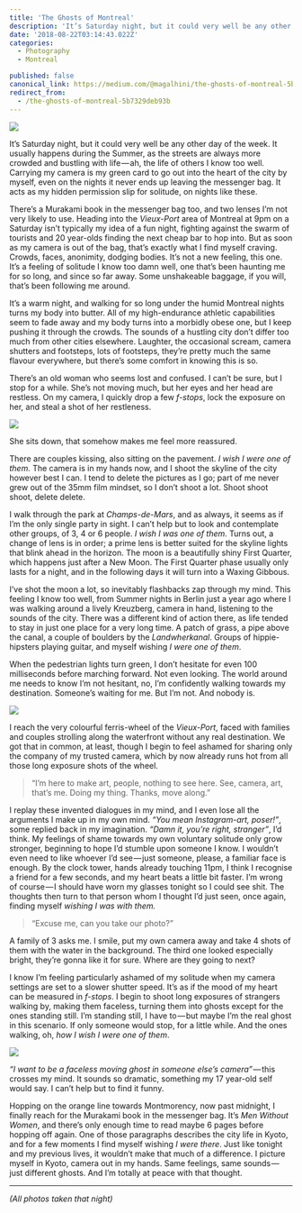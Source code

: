 ```yaml
---
title: 'The Ghosts of Montreal'
description: 'It’s Saturday night, but it could very well be any other day of the week. It usually happens during the Summer, as the streets are always more crowded and bustling with life — ah, the life of others…'
date: '2018-08-22T03:14:43.022Z'
categories:
  - Photography
  - Montreal

published: false
canonical_link: https://medium.com/@magalhini/the-ghosts-of-montreal-5b7329deb93b
redirect_from:
  - /the-ghosts-of-montreal-5b7329deb93b
---
```


![](./asset-1.jpeg)

It’s Saturday night, but it could very well be any other day of the week. It usually happens during the Summer, as the streets are always more crowded and bustling with life — ah, the life of others I know too well. Carrying my camera is my green card to go out into the heart of the city by myself, even on the nights it never ends up leaving the messenger bag. It acts as my hidden permission slip for solitude, on nights like these.

There’s a Murakami book in the messenger bag too, and two lenses I’m not very likely to use. Heading into the _Vieux-Port_ area of Montreal at 9pm on a Saturday isn’t typically my idea of a fun night, fighting against the swarm of tourists and 20 year-olds finding the next cheap bar to hop into. But as soon as my camera is out of the bag, that’s exactly what I find myself craving. Crowds, faces, anonimity, dodging bodies. It’s not a new feeling, this one. It’s a feeling of solitude I know too damn well, one that’s been haunting me for so long, and since so far away. Some unshakeable baggage, if you will, that’s been following me around.

It’s a warm night, and walking for so long under the humid Montreal nights turns my body into butter. All of my high-endurance athletic capabilities seem to fade away and my body turns into a morbidly obese one, but I keep pushing it through the crowds. The sounds of a hustling city don’t differ too much from other cities elsewhere. Laughter, the occasional scream, camera shutters and footsteps, lots of footsteps, they’re pretty much the same flavour everywhere, but there’s some comfort in knowing this is so.

There’s an old woman who seems lost and confused. I can’t be sure, but I stop for a while. She’s not moving much, but her eyes and her head are restless. On my camera, I quickly drop a few _f-stops_, lock the exposure on her, and steal a shot of her restleness.

![](./asset-2.jpeg)

She sits down, that somehow makes me feel more reassured.

There are couples kissing, also sitting on the pavement. _I wish I were one of them._ The camera is in my hands now, and I shoot the skyline of the city however best I can. I tend to delete the pictures as I go; part of me never grew out of the 35mm film mindset, so I don’t shoot a lot. Shoot shoot shoot, delete delete.

I walk through the park at _Champs-de-Mars_, and as always, it seems as if I’m the only single party in sight. I can’t help but to look and contemplate other groups, of 3, 4 or 6 people. _I wish I was one of them_. Turns out, a change of lens is in order; a prime lens is better suited for the skyline lights that blink ahead in the horizon. The moon is a beautifully shiny First Quarter, which happens just after a New Moon. The First Quarter phase usually only lasts for a night, and in the following days it will turn into a Waxing Gibbous.

I’ve shot the moon a lot, so inevitably flashbacks zap through my mind. This feeling I know too well, from Summer nights in Berlin just a year ago where I was walking around a lively Kreuzberg, camera in hand, listening to the sounds of the city. There was a different kind of action there, as life tended to stay in just one place for a very long time. A patch of grass, a pipe above the canal, a couple of boulders by the _Landwherkanal_. Groups of hippie-hipsters playing guitar, and myself wishing _I were one of them_.

When the pedestrian lights turn green, I don’t hesitate for even 100 milliseconds before marching forward. Not even looking. The world around me needs to know I’m not hesitant, no, I’m confidently walking towards my destination. Someone’s waiting for me. But I’m not. And nobody is.

![](./asset-3.jpeg)

I reach the very colourful ferris-wheel of the _Vieux-Port_, faced with families and couples strolling along the waterfront without any real destination. We got that in common, at least, though I begin to feel ashamed for sharing only the company of my trusted camera, which by now already runs hot from all those long exposure shots of the wheel.

> “I’m here to make art, people, nothing to see here. See, camera, art, that’s me. Doing my thing. Thanks, move along.”

I replay these invented dialogues in my mind, and I even lose all the arguments I make up in my own mind. _“You mean Instagram-art, poser!”_, some replied back in my imagination. _“Damn it, you’re right, stranger”_, I’d think. My feelings of shame towards my own voluntary solitude only grow stronger, beginning to hope I’d stumble upon someone I know. I wouldn’t even need to like whoever I’d see — just someone, please, a familiar face is enough. By the clock tower, hands already touching 11pm, I think I recognise a friend for a few seconds, and my heart beats a little bit faster. I’m wrong of course — I should have worn my glasses tonight so I could see shit. The thoughts then turn to that person whom I thought I’d just seen, once again, finding myself _wishing I was with them._

> “Excuse me, can you take our photo?”

A family of 3 asks me. I smile, put my own camera away and take 4 shots of them with the water in the background. The third one looked especially bright, they’re gonna like it for sure. Where are they going to next?

I know I’m feeling particularly ashamed of my solitude when my camera settings are set to a slower shutter speed. It’s as if the mood of my heart can be measured in _f-stops_. I begin to shoot long exposures of strangers walking by, making them faceless, turning them into ghosts except for the ones standing still. I’m standing still, I have to — but maybe I’m the real ghost in this scenario. If only someone would stop, for a little while. And the ones walking, oh, _how I wish I were one of them_.

![](./asset-4.jpeg)

*“I want to be a faceless moving ghost in someone else’s camera”* — this crosses my mind. It sounds so dramatic, something my 17 year-old self would say. I can’t help but to find it funny.

Hopping on the orange line towards Montmorency, now past midnight, I finally reach for the Murakami book in the messenger bag. It’s _Men Without Women_, and there’s only enough time to read maybe 6 pages before hopping off again. One of those paragraphs describes the city life in Kyoto, and for a few moments I find myself wishing _I were there_. Just like tonight and my previous lives, it wouldn’t make that much of a difference. I picture myself in Kyoto, camera out in my hands. Same feelings, same sounds — just different ghosts. And I’m totally at peace with that thought.

---

_(All photos taken that night)_
